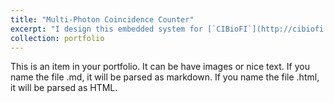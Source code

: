 ```yaml
---
title: "Multi-Photon Coincidence Counter"
excerpt: "I design this embedded system for [`CIBioFI`](http://cibiofi.univalle.edu.co/index.php/en/home/), a research center at [Universidad del Valle](https://www.univalle.edu.co/). This Counter is based on FPGA, and allows detecting coincidences up 64 channels. <br/><img src='/images/OMPCC.png'>"
collection: portfolio
---
```


This is an item in your portfolio. It can be have images or nice text. If you name the file .md, it will be parsed as markdown. If you name the file .html, it will be parsed as HTML. 
